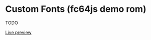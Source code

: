# Custom Fonts (fc64js demo rom)

TODO

[Live preview](https://theinvader360.github.io/fc64js/rom/demo/custom-fonts/)
